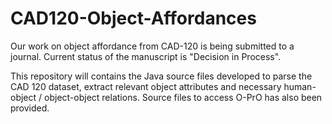# CAD120-Object-Affordances

Our work on object affordance from CAD-120 is being submitted to a journal. Current status of the manuscript is "Decision in Process". 


This repository will contains the Java source files developed to parse the CAD 120 dataset, extract relevant object attributes and necessary human-object / object-object relations. Source files to access O-PrO has also been provided.
